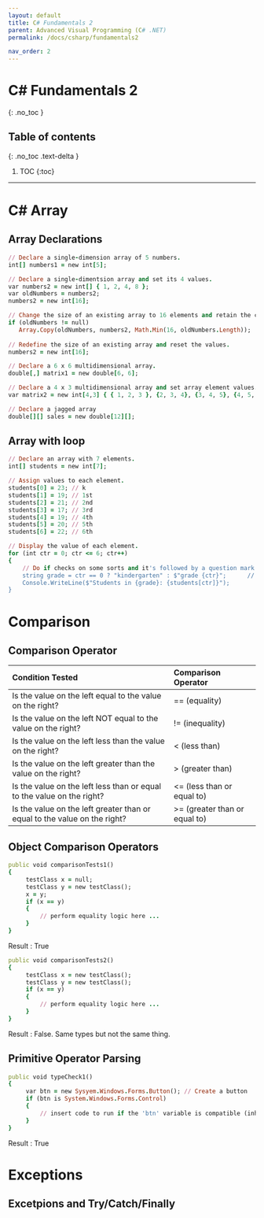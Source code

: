 ```yaml
---
layout: default
title: C# Fundamentals 2
parent: Advanced Visual Programming (C# .NET)
permalink: /docs/csharp/fundamentals2

nav_order: 2
---
```


# C# Fundamentals 2
{: .no_toc }

## Table of contents
{: .no_toc .text-delta }

1. TOC
{:toc}

---
# C# Array
## Array Declarations 

```ruby
// Declare a single-dimension array of 5 numbers. 
int[] numbers1 = new int[5]; 

// Declare a single-dimentsion array and set its 4 values. 
var numbers2 = new int[] { 1, 2, 4, 8 };
var oldNumbers = numbers2; 
numbers2 = new int[16]; 

// Change the size of an existing array to 16 elements and retain the current values. 
if (oldNumbers != null)
   Array.Copy(oldNumbers, numbers2, Math.Min(16, oldNumbers.Length)); 
   
// Redefine the size of an existing array and reset the values. 
numbers2 = new int[16]; 

// Declare a 6 x 6 multidimensional array. 
double[,] matrix1 = new double[6, 6]; 

// Declare a 4 x 3 multidimensional array and set array element values. 
var matrix2 = new int[4,3] { { 1, 2, 3 }, {2, 3, 4}, {3, 4, 5}, {4, 5, 6} }; 

// Declare a jagged array 
double[][] sales = new double[12][]; 
```

## Array with loop
```ruby
// Declare an array with 7 elements. 
int[] students = new int[7]; 

// Assign values to each element. 
students[0] = 23; // k
students[1] = 19; // 1st
students[2] = 21; // 2nd
students[3] = 17; // 3rd
students[4] = 19; // 4th
students[5] = 20; // 5th
students[6] = 22; // 6th

// Display the value of each element. 
for (int ctr = 0; ctr <= 6; ctr++) 
{
    // Do if checks on some sorts and it's followed by a question mark. 
    string grade = ctr == 0 ? "kindergarten" : $"grade {ctr}";      // After the question mark is the result of if it is true.
    Console.WriteLine($"Students in {grade}: {students[ctr]}"); 
}
```
# Comparison 
## Comparison Operator 

| Condition Tested                                                          |       Comparison Operator        |
|:--------------------------------------------------------------------------|:---------------------------------|
| Is the value on the left equal to the value on the right?                 |   == (equality)                  |
| Is the value on the left NOT equal to the value on the right?             |   != (inequality)                |
| Is the value on the left less than the value on the right?                |   < (less than)                  |
| Is the value on the left greater than the value on the right?             |   > (greater than)               |
| Is the value on the left less than or equal to the value on the right?    |   <= (less than or equal to)     |
| Is the value on the left greater than or equal to the value on the right? |   >= (greater than or equal to)  |

## Object Comparison Operators 

```ruby
public void comparisonTests1()
{
     testClass x = null; 
     testClass y = new testClass();
     x = y;
     if (x == y)
     {
         // perform equality logic here ... 
     }
}
```
Result : True

```ruby
public void comparisonTests2()
{
     testClass x = new testClass(); 
     testClass y = new testClass();
     if (x == y)
     {
         // perform equality logic here ... 
     }
}
```
Result : False. Same types but not the same thing. 


## Primitive Operator Parsing
```ruby
public void typeCheck1()
{
     var btn = new Sysyem.Windows.Forms.Button(); // Create a button
     if (btn is System.Windows.Forms.Control)
     {
         // insert code to run if the 'btn' variable is compatible (inherits) from Control
     }
}
```
Result : True

# Exceptions
## Excetpions and Try/Catch/Finally
